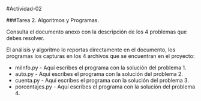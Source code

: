 #Actividad-02

###Tarea 2. Algoritmos y Programas.

Consulta el documento anexo con la descripción de los 4 problemas que debes resolver.

El análisis y algoritmo lo reportas directamente en el documento, los programas los capturas en los 4 archivos que se encuentran en el proyecto:
  * miInfo.py - Aquí escribes el programa con la solución del problema 1.
  * auto.py - Aquí escribes el programa con la solución del problema 2.
  * cuenta.py - Aquí escribes el programa con la solución del problema 3.
  * porcentajes.py - Aquí escribes el programa con la solución del problema 4.
